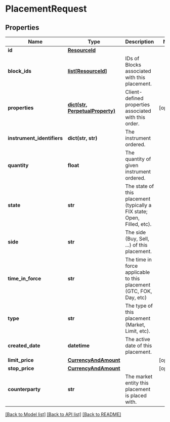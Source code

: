 # PlacementRequest

## Properties
Name | Type | Description | Notes
------------ | ------------- | ------------- | -------------
**id** | [**ResourceId**](ResourceId.md) |  | 
**block_ids** | [**list[ResourceId]**](ResourceId.md) | IDs of Blocks associated with this placement. | 
**properties** | [**dict(str, PerpetualProperty)**](PerpetualProperty.md) | Client-defined properties associated with this order. | [optional] 
**instrument_identifiers** | **dict(str, str)** | The instrument ordered. | 
**quantity** | **float** | The quantity of given instrument ordered. | 
**state** | **str** | The state of this placement (typically a FIX state; Open, Filled, etc). | 
**side** | **str** | The side (Buy, Sell, ...) of this placement. | 
**time_in_force** | **str** | The time in force applicable to this placement (GTC, FOK, Day, etc) | 
**type** | **str** | The type of this placement (Market, Limit, etc). | 
**created_date** | **datetime** | The active date of this placement. | 
**limit_price** | [**CurrencyAndAmount**](CurrencyAndAmount.md) |  | [optional] 
**stop_price** | [**CurrencyAndAmount**](CurrencyAndAmount.md) |  | [optional] 
**counterparty** | **str** | The market entity this placement is placed with. | 

[[Back to Model list]](../README.md#documentation-for-models) [[Back to API list]](../README.md#documentation-for-api-endpoints) [[Back to README]](../README.md)


